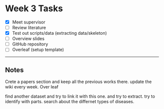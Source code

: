 # Week 3 Tasks

- [x] Meet supervisor
- [ ] Review literature
- [x] Test out scripts/data (extracting data/skeleton)
- [ ] Overview slides
- [ ] GitHub repository
- [ ] Overleaf (setup template)

---

## Notes
Crete a papers section and keep all the previous works there.
update the wiki every week.
Over leaf

find another dataset and try to link it with this one. 
and try to extract.
 try to identify with parts.
 search about the differnet types of diseases.

